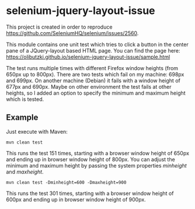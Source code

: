 # selenium-jquery-layout-issue

This project is created in order to reproduce https://github.com/SeleniumHQ/selenium/issues/2560.

This module contains one unit test which tries to click a button in the center pane of a JQuery-layout based HTML page. You can find the page here: https://olibutzki.github.io/selenium-jquery-layout-issue/sample.html

The test runs multiple times with different Firefox window heights (from 650px up to 800px). There are two tests which fail on my machine: 698px and 699px. On another machine (Debian) it fails with a window height of 677px and 690px. Maybe on other environment the test fails at other heights, so I added an option to specify the minimum and maximum height which is tested.


## Example
Just execute with Maven:
```
mvn clean test
```

This runs the test 151 times, starting with a browser window height of 650px and ending up in browser window height of 800px. You can adjust the minimum and maximum height by passing the system properties *minheight* and *maxheight*.
```
mvn clean test -Dminheight=600 -Dmaxheight=900
```
This runs the test 301 times, starting with a browser window height of 600px and ending up in browser window height of 900px.
